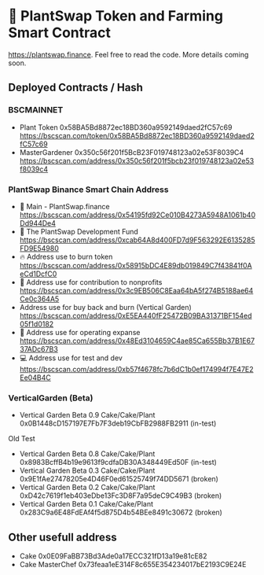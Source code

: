 # 🌱 PlantSwap Token and Farming Smart Contract

https://plantswap.finance. Feel free to read the code. More details coming soon.

## Deployed Contracts / Hash

### BSCMAINNET

- Plant Token 0x58BA5Bd8872ec18BD360a9592149daed2fC57c69
    https://bscscan.com/token/0x58BA5Bd8872ec18BD360a9592149daed2fC57c69
- MasterGardener 0x350c56f201f5BcB23F019748123a02e53F8039C4
    https://bscscan.com/address/0x350c56f201f5bcb23f019748123a02e53f8039c4

### PlantSwap Binance Smart Chain Address

- 🌱 Main - PlantSwap.finance
        https://bscscan.com/address/0x54195fd92Ce010B4273A5948A1061b40Dd944De4
- 🌲 The PlantSwap Development Fund
        https://bscscan.com/address/0xcab64A8d400FD7d9F563292E6135285FD9E54980
- 🔥 Address use to burn token
        https://bscscan.com/address/0x58915bDC4E89db019849C7f43841f0AeCd1DcfC0
- 🌲 Address use for contribution to nonprofits
        https://bscscan.com/address/0x3c9EB506C8Eaa64bA5f274B5188ae64Ce0c364A5
- Address use for buy back and burn (Vertical Garden)
        https://bscscan.com/address/0xE5EA440fF25472B09BA31371BF154ed05f1d0182
- 💸 Address use for operating expanse
        https://bscscan.com/address/0x48Ed3104659C4ae85Ca655Bb37B1E6737ADc67B3
- 💻 Address use for test and dev
        https://bscscan.com/address/0xb57f4678fc7b6dC1b0ef174994f7E47E2Ee04B4C

### VerticalGarden (Beta)
- Vertical Garden Beta 0.9 Cake/Cake/Plant 0x0B1448cD157197E7Fb7F3deb19CbFB2988FB2911 (in-test)

Old Test
- Vertical Garden Beta 0.8 Cake/Cake/Plant 0x8983BcffB4b19e9613f9cdfaDB30A348449Ed50F (in-test)
- Vertical Garden Beta 0.3 Cake/Cake/Plant 0x9E1fAe27478205e4D46F0ed61525749f74DD5671 (broken)
- Vertical Garden Beta 0.2 Cake/Cake/Plant 0xD42c7619f1eb403eDbe13Fc3D8F7a95deC9C49B3 (broken)
- Vertical Garden Beta 0.1 Cake/Cake/Plant 0x283C9a6E48FdEAf4f5d875D4b54BEe8491c30672 (broken)

## Other usefull address
- Cake 0x0E09FaBB73Bd3Ade0a17ECC321fD13a19e81cE82
- Cake MasterChef 0x73feaa1eE314F8c655E354234017bE2193C9E24E